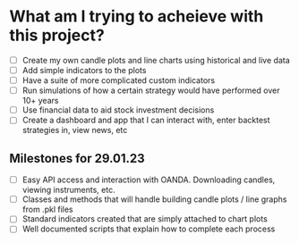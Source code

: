 # What am I trying to acheieve with this project?
- [ ] Create my own candle plots and line charts using historical and live data
- [ ] Add simple indicators to the plots
- [ ] Have a suite of more complicated custom indicators
- [ ] Run simulations of how a certain strategy would have performed over 10+ years
- [ ] Use financial data to aid stock investment decisions
- [ ] Create a dashboard and app that I can interact with, enter backtest strategies in, view news, etc

## Milestones for 29.01.23
- [ ] Easy API access and interaction with OANDA. Downloading candles, viewing instruments, etc.
- [ ] Classes and methods that will handle building candle plots / line graphs from .pkl files
- [ ] Standard indicators created that are simply attached to chart plots
- [ ] Well documented scripts that explain how to complete each process
